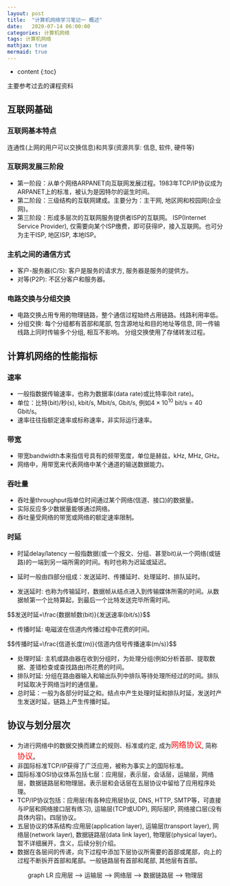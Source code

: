 ```yaml
---
layout: post
title:  "计算机网络学习笔记一 概述"
date:   2020-07-14 06:00:00
categories: 计算机网络
tags: 计算机网络
mathjax: true
mermaid: true
---
```


* content
{:toc}

主要参考过去的课程资料

## 互联网基础
### 互联网基本特点
连通性(上网的用户可以交换信息)和共享(资源共享: 信息, 软件, 硬件等)

### 互联网发展三阶段
* 第一阶段：从单个网络ARPANET向互联网发展过程。1983年TCP/IP协议成为ARPANET上的标准，被认为是因特尔的诞生时间。
* 第二阶段：三级结构的互联网建成。主要分为：主干网, 地区网和校园网(企业网)。
* 第三阶段：形成多层次的互联网服务提供者ISP的互联网。 ISP(Internet Service Provider), 仅需要向某个ISP缴费，即可获得IP，接入互联网。也可分为主干ISP, 地区ISP, 本地ISP。

### 主机之间的通信方式
* 客户-服务器(C/S): 客户是服务的请求方, 服务器是服务的提供方。
* 对等(P2P): 不区分客户和服务器。

### 电路交换与分组交换
* 电路交换占用专用的物理链路，整个通信过程始终占用链路。线路利用率低。
* 分组交换: 每个分组都有首部和尾部, 包含源地址和目的地址等信息, 同一传输线路上同时传输多个分组, 相互不影响。 分组交换使用了存储转发过程。

## 计算机网络的性能指标
### 速率
* 一般指数据传输速率，也称为数据率(data rate)或比特率(bit rate)。
* 单位：比特(bit)/秒(s), kbit/s, Mbit/s, Gbit/s, 例如$4\times 10^{10}$ bit/s = 40 Gbit/s。
* 速率往往指额定速率或标称速率，非实际运行速率。

### 带宽
* 带宽bandwidth本来指信号具有的频带宽度，单位是赫兹，kHz, MHz, GHz。
* 网络中，用带宽来代表网络中某个通道的输送数据能力。

### 吞吐量
* 吞吐量throughput指单位时间通过某个网络(信道、接口)的数据量。
* 实际反应多少数据量能够通过网络。
* 吞吐量受网络的带宽或网络的额定速率限制。

### 时延
* 时延delay/latency 一般指数据(或一个报文、分组、甚至bit)从一个网络(或链路)的一端到另一端所需的时间。有时也称为迟延或延迟。
* 延时一般由四部分组成：发送延时、传播延时、处理延时、排队延时。

* 发送延时: 也称为传输延时，数据帧从结点进入到传输媒体所需的时间。从数据帧第一个比特算起，到最后一个比特发送完毕所需时间。

<div id="post-container">
$$发送时延=\frac{数据帧数(bit)}{发送速率(bit/s)}$$
</div>

* 传播时延: 电磁波在信道内传播过程中花费的时间。

<div id="post-container">
$$传播时延=\frac{信道长度(m)}{信道内信号传播速率(m/s)}$$
</div>

* 处理时延: 主机或路由器在收到分组时，为处理分组(例如分析首部、提取数据、差错检查或查找路由)所花费的时间。
* 排队时延: 分组在路由器输入和输出队列中排队等待处理所经过的时间。排队时延取决于网络当时的通信量。
* 总时延：一般为各部分时延之和。结点中产生处理时延和排队时延，发送时产生发送时延，链路上产生传播时延。

## 协议与划分层次
* 为进行网络中的数据交换而建立的规则、标准或约定, 成为<font color=red size=4>网络协议</font>, 简称<font color=red size=4>协议</font>。
* 非国际标准TCP/IP获得了广泛应用，被称为事实上的国际标准。
* 国际标准OSI协议体系包括七层：应用层，表示层，会话层，运输层，网络层，数据链路层和物理层。表示层和会话层在五层协议中留给了应用程序处理。
* TCP/IP协议包括：应用层(有各种应用层协议, DNS, HTTP, SMTP等，可直接与IP层和网络接口层有练习), 运输层(TCP或UDP), 网际层IP, 网络接口层(没有具体内容)。四层协议。
* 五层协议的体系结构:应用层(application layer), 运输层(transport layer), 网络层(network layer), 数据链路层(data link layer), 物理层(physical layer)。暂不详细展开，含义，后续分别介绍。
* 数据在各层间的传递，向下过程中添加下层协议所需要的首部或尾部，向上的过程不断拆开首部和尾部。一般链路层有首部和尾部, 其他层有首部。


<div class="mermaid" align="center">
graph LR
	应用层 --> 运输层 --> 网络层 --> 数据链路层 --> 物理层
</div>

